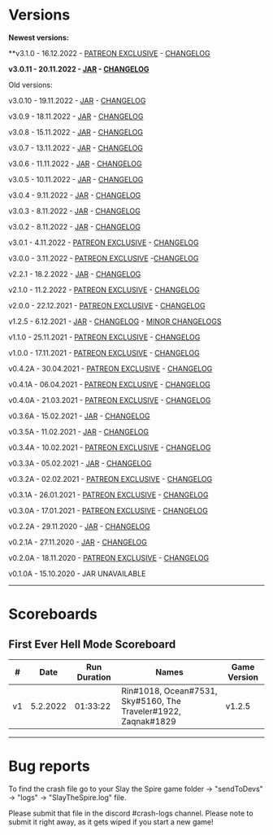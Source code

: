 # Versions

**Newest versions:**

**v3.1.0 - 16.12.2022 - [PATREON EXCLUSIVE](https://www.patreon.com/posts/76010262) - [CHANGELOG](https://pastebin.com/raw/ijxwf8Ms)

**v3.0.11 - 20.11.2022 - [JAR](https://drive.google.com/file/d/1w6Vw0ajFeLfAD5fKewkdZGsevl7FL3x8/view?usp=share_link) - [CHANGELOG](https://pastebin.com/raw/2jgLb5Tr)**

Old versions: 

v3.0.10 - 19.11.2022 - [JAR](https://drive.google.com/file/d/1dx9JTa2URmhjKZ7z0EQI0m-cFoCyVWrg/view?usp=share_link) - [CHANGELOG](https://pastebin.com/raw/eh1vQd9r)

v3.0.9 - 18.11.2022 - [JAR](https://drive.google.com/file/d/18Y3oD8Rrvbm1gcP1C1oCBX_LFyE7glp7/view?usp=share_link) - [CHANGELOG](https://pastebin.com/raw/APZwJg1B)

v3.0.8 - 15.11.2022 - [JAR](https://drive.google.com/file/d/1HVVVb2Pw-WHnpfGRrkS8n9TwVJsZpW_w/view?usp=share_link) - [CHANGELOG](https://pastebin.com/raw/G5KgtyJr)

v3.0.7 - 13.11.2022 - [JAR](https://drive.google.com/file/d/1Xu6Ln0pP5a1NSJXLSzVp8x6IJP1K2j67/view?usp=share_link) - [CHANGELOG](https://pastebin.com/raw/vq2xUXuB)

v3.0.6 - 11.11.2022 - [JAR](https://drive.google.com/file/d/1uaZOlhK5NRTam6b3egEWvq6Tfge52ATV/view?usp=share_link) - [CHANGELOG](https://pastebin.com/raw/Tpk3Edx3)

v3.0.5 - 10.11.2022 - [JAR](https://drive.google.com/file/d/1uJ-jfT-79xBI1IS8KENBWCcP8K4qiObk/view?usp=share_link) - [CHANGELOG](https://pastebin.com/raw/6zx2c1Eg)

v3.0.4 - 9.11.2022 - [JAR](https://drive.google.com/file/d/1npX-Yk-LbzO_b0w4kBMWacooKEzidldN/view?usp=share_link) - [CHANGELOG](https://pastebin.com/raw/AS4bGE6F)

v3.0.3 - 8.11.2022 - [JAR](https://drive.google.com/file/d/1kdwdEf2ZNMFpljg2X7cHAn3b5IkBKFYI/view?usp=share_link) - [CHANGELOG](https://pastebin.com/raw/LftGpXGA)

v3.0.2 - 8.11.2022 - [JAR](https://drive.google.com/file/d/1SUyfx4ZuPMT8vU2NooJwQ6efehuuYT_8/view?usp=sharing) - [CHANGELOG](https://pastebin.com/raw/TJszy40L)

v3.0.1 - 4.11.2022 - [PATREON EXCLUSIVE](https://www.patreon.com/posts/75876043?pr=true) - [CHANGELOG](https://pastebin.com/raw/DZeXAgWP)

v3.0.0 - 3.11.2022 - [PATREON EXCLUSIVE](https://www.patreon.com/posts/75876043?pr=true) -[CHANGELOG](https://pastebin.com/raw/PD1HMhSB)

v2.2.1 - 18.2.2022 - [JAR](https://drive.google.com/file/d/1SUyfx4ZuPMT8vU2NooJwQ6efehuuYT_8/view?usp=sharing) - [CHANGELOG](https://pastebin.com/raw/38nxTM8j)

v2.1.0 - 11.2.2022 - [PATREON EXCLUSIVE](https://www.patreon.com/posts/62430452) - [CHANGELOG](https://pastebin.com/raw/RLfXfCyT)

v2.0.0 - 22.12.2021 - [PATREON EXCLUSIVE](https://www.patreon.com/posts/60199622) - [CHANGELOG](https://pastebin.com/raw/9giXQh8q)

v1.2.5 - 6.12.2021 - [JAR](https://drive.google.com/file/d/1SnevJ51Oech1i9ygdbZVni61NIYmBaT3/view?usp=sharing) - [CHANGELOG](https://pastebin.com/raw/2LaRmVYE) - [MINOR CHANGELOGS](https://pastebin.com/raw/VE6V6FBk)

v1.1.0 - 25.11.2021 - [PATREON EXCLUSIVE](https://www.patreon.com/posts/59144768) - [CHANGELOG](https://pastebin.com/raw/aaYHdzSL)

v1.0.0 - 17.11.2021 - [PATREON EXCLUSIVE](https://www.patreon.com/posts/58789104) - [CHANGELOG](https://pastebin.com/raw/xhTmksVA)

v0.4.2A - 30.04.2021 - [PATREON EXCLUSIVE](https://www.patreon.com/posts/50683144) - [CHANGELOG](https://pastebin.com/raw/YemzjZ1E)

v0.4.1A - 06.04.2021 - [PATREON EXCLUSIVE](https://www.patreon.com/posts/49696119) - [CHANGELOG](https://pastebin.com/raw/dRE6fJeJ)

v0.4.0A - 21.03.2021 - [PATREON EXCLUSIVE](https://www.patreon.com/posts/49033280) - [CHANGELOG](https://pastebin.com/raw/7LstYfKA)

v0.3.6A - 15.02.2021 - [JAR](https://www.dropbox.com/s/iwp7ifcrtyanafo/TogetherInSpire%20v0.3.6A.jar?dl=1) - [CHANGELOG](https://pastebin.com/raw/Rk9HMife)

v0.3.5A - 11.02.2021 - [JAR](https://www.dropbox.com/s/a97czdifesnseye/TogetherInSpire%20v0.3.5A.jar?dl=1) - [CHANGELOG](https://pastebin.com/raw/JJHTUDt8)

v0.3.4A - 10.02.2021 - [PATREON EXCLUSIVE](https://www.patreon.com/posts/47387881) - [CHANGELOG](https://pastebin.com/raw/kBKUQ8xh)

v0.3.3A - 05.02.2021 - [JAR](https://www.dropbox.com/s/37pxn1sahagjib5/TogetherInSpire%20v0.3.3A.jar?dl=1) - [CHANGELOG](https://pastebin.com/raw/z64rxUB3)

v0.3.2A - 02.02.2021 - [PATREON EXCLUSIVE](https://www.patreon.com/posts/47022604) - [CHANGELOG](https://pastebin.pl/view/raw/200ac3c0)

v0.3.1A - 26.01.2021 - [PATREON EXCLUSIVE](https://www.patreon.com/posts/46701837) - [CHANGELOG](https://pastebin.pl/view/raw/d4889bbc)

v0.3.0A - 17.01.2021 - [PATREON EXCLUSIVE](https://www.patreon.com/posts/46327483) - [CHANGELOG](https://pastebin.pl/view/raw/c5de1b1f)

v0.2.2A - 29.11.2020 - [JAR](https://www.dropbox.com/s/hsok7xq50t1drrn/TogetherInSpire%20v0.2.2A.jar?dl=1) - [CHANGELOG](https://pastebin.pl/view/raw/8065c25e)

v0.2.1A - 27.11.2020 - [JAR](https://www.dropbox.com/s/ovhep5tedyj5eil/TogetherInSpire%20v0.2.1A.jar?dl=1) - [CHANGELOG](https://pastebin.pl/view/raw/11bf37ac)

v0.2.0A - 18.11.2020 - [PATREON EXCLUSIVE](https://www.patreon.com/posts/together-in-v0-2-44048998) - [CHANGELOG](https://pastebin.pl/view/raw/db8c2833)

v0.1.0A - 15.10.2020 - JAR UNAVAILABLE

-----------

# Scoreboards

## First Ever Hell Mode Scoreboard


| # | Date  | Run Duration | Names | Game Version |
| ------------- | ------------- | ------------- | ------------- | ------------- |
| v1 | 5.2.2022 | 01:33:22 | Rin#1018, Ocean#7531, Sky#5160, The Traveler#1922, Zaqnak#1829  | v1.2.5 |

--------------

# Bug reports

To find the crash file go to your Slay the Spire game folder -> "sendToDevs" -> "logs" -> "SlayTheSpire.log" file.

Please submit that file in the discord #crash-logs channel. Please note to submit it right away, as it gets wiped if you start a new game!
